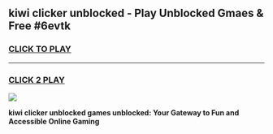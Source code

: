 
## kiwi clicker unblocked - Play Unblocked Gmaes & Free #6evtk
<h3>
<a href="https://news.freeplayer.one?title=kiwi_clicker_unblocked&ref=03M">CLICK TO PLAY</a></h3>
<hr>

<h3>
<a href="https://news.freeplayer.one?title=kiwi_clicker_unblocked&ref=03M">CLICK 2 PLAY</a>
  
</h3>

<a href="https://news.freeplayer.one?title=kiwi_clicker_unblocked&ref=03M"><img src="https://clearcache.store/games.png"></a>


**kiwi clicker unblocked games unblocked: Your Gateway to Fun and Accessible Online Gaming**
